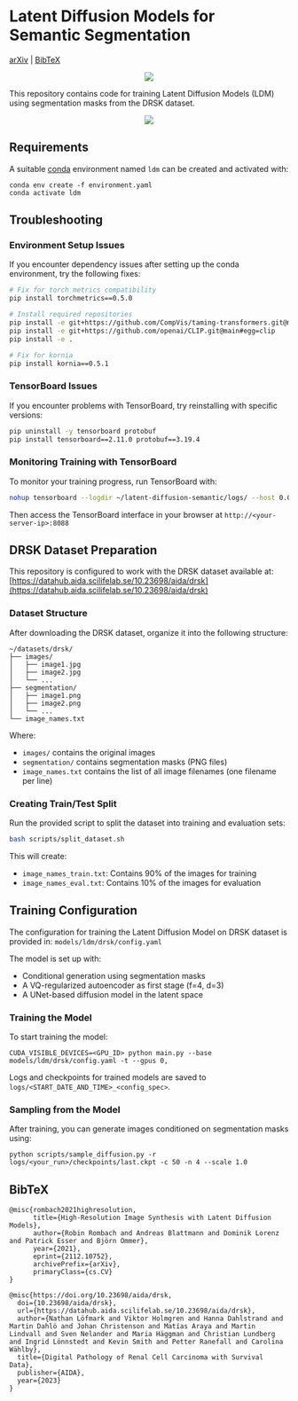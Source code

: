 # Latent Diffusion Models for Semantic Segmentation
[arXiv](https://arxiv.org/abs/2112.10752) | [BibTeX](#bibtex)

<p align="center">
<img src=assets/results.gif />
</p>

This repository contains code for training Latent Diffusion Models (LDM) using segmentation masks from the DRSK dataset.

<p align="center">
<img src=assets/modelfigure.png />
</p>

## Requirements
A suitable [conda](https://conda.io/) environment named `ldm` can be created
and activated with:

```
conda env create -f environment.yaml
conda activate ldm
```

## Troubleshooting

### Environment Setup Issues

If you encounter dependency issues after setting up the conda environment, try the following fixes:

```bash
# Fix for torch metrics compatibility
pip install torchmetrics==0.5.0

# Install required repositories
pip install -e git+https://github.com/CompVis/taming-transformers.git@master#egg=taming-transformers
pip install -e git+https://github.com/openai/CLIP.git@main#egg=clip
pip install -e .

# Fix for kornia
pip install kornia==0.5.1
```

### TensorBoard Issues

If you encounter problems with TensorBoard, try reinstalling with specific versions:

```bash
pip uninstall -y tensorboard protobuf
pip install tensorboard==2.11.0 protobuf==3.19.4
```

### Monitoring Training with TensorBoard

To monitor your training progress, run TensorBoard with:

```bash
nohup tensorboard --logdir ~/latent-diffusion-semantic/logs/ --host 0.0.0.0 --port 8088 &
```

Then access the TensorBoard interface in your browser at `http://<your-server-ip>:8088`

## DRSK Dataset Preparation

This repository is configured to work with the DRSK dataset available at:
[https://datahub.aida.scilifelab.se/10.23698/aida/drsk](https://datahub.aida.scilifelab.se/10.23698/aida/drsk)

### Dataset Structure

After downloading the DRSK dataset, organize it into the following structure:

```
~/datasets/drsk/
├── images/
│   ├── image1.jpg
│   ├── image2.jpg
│   └── ...
├── segmentation/
│   ├── image1.png
│   ├── image2.png
│   └── ...
└── image_names.txt
```

Where:
- `images/` contains the original images
- `segmentation/` contains segmentation masks (PNG files)
- `image_names.txt` contains the list of all image filenames (one filename per line)

### Creating Train/Test Split

Run the provided script to split the dataset into training and evaluation sets:

```bash
bash scripts/split_dataset.sh
```

This will create:
- `image_names_train.txt`: Contains 90% of the images for training
- `image_names_eval.txt`: Contains 10% of the images for evaluation

## Training Configuration

The configuration for training the Latent Diffusion Model on DRSK dataset is provided in:
`models/ldm/drsk/config.yaml`

The model is set up with:
- Conditional generation using segmentation masks
- A VQ-regularized autoencoder as first stage (f=4, d=3)
- A UNet-based diffusion model in the latent space

### Training the Model

To start training the model:

```shell script
CUDA_VISIBLE_DEVICES=<GPU_ID> python main.py --base models/ldm/drsk/config.yaml -t --gpus 0,
```

Logs and checkpoints for trained models are saved to `logs/<START_DATE_AND_TIME>_<config_spec>`.

### Sampling from the Model

After training, you can generate images conditioned on segmentation masks using:

```shell script
python scripts/sample_diffusion.py -r logs/<your_run>/checkpoints/last.ckpt -c 50 -n 4 --scale 1.0
```

## BibTeX

```
@misc{rombach2021highresolution,
      title={High-Resolution Image Synthesis with Latent Diffusion Models}, 
      author={Robin Rombach and Andreas Blattmann and Dominik Lorenz and Patrick Esser and Björn Ommer},
      year={2021},
      eprint={2112.10752},
      archivePrefix={arXiv},
      primaryClass={cs.CV}
}

@misc{https://doi.org/10.23698/aida/drsk,
  doi={10.23698/aida/drsk},
  url={https://datahub.aida.scilifelab.se/10.23698/aida/drsk},
  author={Nathan Löfmark and Viktor Holmgren and Hanna Dahlstrand and Martin Dahlö and Johan Christenson and Matías Araya and Martin Lindvall and Sven Nelander and Maria Häggman and Christian Lundberg and Ingrid Lönnstedt and Kevin Smith and Petter Ranefall and Carolina Wählby},
  title={Digital Pathology of Renal Cell Carcinoma with Survival Data},
  publisher={AIDA},
  year={2023}
}


